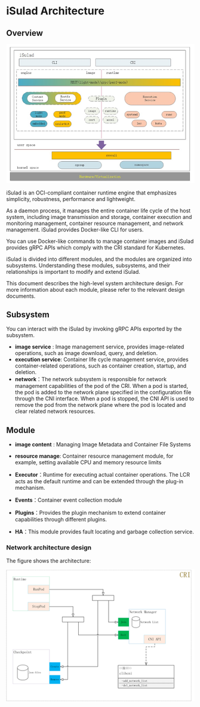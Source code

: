 # iSulad Architecture

## Overview

![architecture](./images/arch.jpg)

iSulad is an OCI-compliant container runtime engine that emphasizes simplicity, robustness, performance and lightweight. 

As a daemon process, it manages the entire container life cycle of the host system, including image transmission and storage, container execution and monitoring management, container resource management, and network management. iSulad provides Docker-like CLI for users.

You can use Docker-like commands to manage container images and iSulad provides gRPC APIs which comply with the CRI standard for Kubernetes. 

iSulad is divided into different modules, and the modules are organized into subsystems. Understanding these modules, subsystems, and their relationships is important to modify and extend iSulad. 

This document describes the high-level system architecture design. For more information about each module, please refer to the relevant design documents. 

## Subsystem

You can interact with the iSulad by invoking gRPC APIs exported by the subsystem. 

- **image service** :   Image management service, provides image-related operations, such as image download, query, and deletion. 
- **execution service**:  Container life cycle management service, provides container-related operations, such as container creation, startup, and deletion. 
- **network**：The network subsystem is responsible for network management capabilities of the pod of the CRI. When a pod is started, the pod is added to the network plane specified in the configuration file through the CNI interface. When a pod is stopped, the CNI API is used to remove the pod from the network plane where the pod is located and clear related network resources. 

## Module 

- **image content** :   Managing Image Metadata and Container File Systems 

- **resource manage**:  Container resource management module, for example, setting available CPU and memory resource limits 

- **Executor**：Runtime for executing actual container operations. The LCR acts as the default runtime and can be extended through the plug-in mechanism. 

- **Events**：Container event collection module

- **Plugins**：Provides the plugin mechanism to extend container capabilities through different plugins.

- **HA**：This module provides fault locating and garbage collection service. 

### Network architecture design 

The figure shows the architecture:

![CNI_architecture](./images/CNI_architecture.png)
